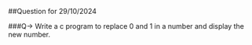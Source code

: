##Question for 29/10/2024

###Q-> Write a c program to replace 0 and 1 in a number and display the new number.

